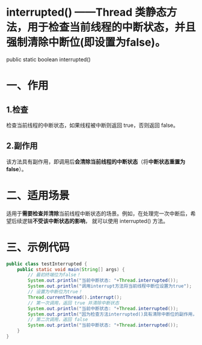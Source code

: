 # interrupted() ——Thread 类静态方法，用于检查当前线程的中断状态，并且强制清除中断位(即设置为false)。
public static boolean interrupted()

# 一、作用

## 1.检查
检查当前线程的中断状态，如果线程被中断则返回 true，否则返回 false。

## 2.副作用
该方法具有副作用，即调用后**会清除当前线程的中断状态**（将**中断状态重置为 false**）。


# 二、适用场景

适用于**需要检查并清除**当前线程中断状态的场景。例如，在处理完一次中断后，希望后续逻辑**不受该中断状态的影响**，
就可以使用 interrupted() 方法。


# 三、示例代码
```java
public class testInterrupted {
    public static void main(String[] args) {
        // 最初终端位为false！
        System.out.println("当前中断状态: "+Thread.interrupted());
        System.out.println("调用interrupt方法将当前线程中断位设置为true");
        // 设置为中断位为true！
        Thread.currentThread().interrupt();
        // 第一次调用，返回 true 并清除中断状态
        System.out.println("当前中断状态: "+Thread.interrupted());
        System.out.println("因为检查方法interrupted()具有清除中断位的副作用，即又设置回了false，再次检测中断位");
        // 第二次调用，返回 false
        System.out.println("当前中断状态: "+Thread.interrupted());
    }
}

```
